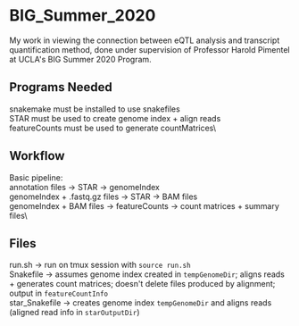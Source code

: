 # BIG_Summer_2020
My work in viewing the connection between eQTL analysis and transcript quantification method, done under supervision of Professor Harold Pimentel at UCLA's BIG Summer 2020 Program.

## Programs Needed
snakemake must be installed to use snakefiles\
STAR must be used to create genome index + align reads\
featureCounts must be used to generate countMatrices\

## Workflow 
Basic pipeline:\
annotation files -> STAR -> genomeIndex\
genomeIndex + .fastq.gz files -> STAR -> BAM files\
genomeIndex + BAM files -> featureCounts -> count matrices + summary files\

## Files 
run.sh -> run on tmux session with `source run.sh`\
Snakefile -> assumes genome index created in `tempGenomeDir`; aligns reads + generates count matrices; doesn't delete files produced by alignment; output in `featureCountInfo`\
star_Snakefile -> creates genome index `tempGenomeDir` and aligns reads (aligned read info in `starOutputDir`)
